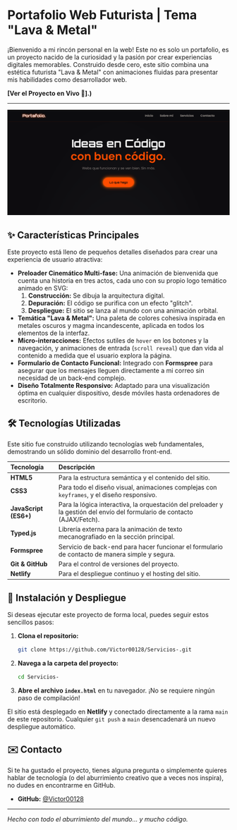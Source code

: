# Portafolio Web Futurista | Tema "Lava & Metal"

¡Bienvenido a mi rincón personal en la web! Este no es solo un portafolio, es un proyecto nacido de la curiosidad y la pasión por crear experiencias digitales memorables. Construido desde cero, este sitio combina una estética futurista "Lava & Metal" con animaciones fluidas para presentar mis habilidades como desarrollador web.

**[Ver el Proyecto en Vivo 🚀].)**

---

![Captura de pantalla del portafolio](./mi%20portafolio/images/imagen.png)

## ✨ Características Principales

Este proyecto está lleno de pequeños detalles diseñados para crear una experiencia de usuario atractiva:

*   **Preloader Cinemático Multi-fase:** Una animación de bienvenida que cuenta una historia en tres actos, cada uno con su propio logo temático animado en SVG:
    1.  **Construcción:** Se dibuja la arquitectura digital.
    2.  **Depuración:** El código se purifica con un efecto "glitch".
    3.  **Despliegue:** El sitio se lanza al mundo con una animación orbital.
*   **Temática "Lava & Metal":** Una paleta de colores cohesiva inspirada en metales oscuros y magma incandescente, aplicada en todos los elementos de la interfaz.
*   **Micro-interacciones:** Efectos sutiles de `hover` en los botones y la navegación, y animaciones de entrada (`scroll reveal`) que dan vida al contenido a medida que el usuario explora la página.
*   **Formulario de Contacto Funcional:** Integrado con **Formspree** para asegurar que los mensajes lleguen directamente a mi correo sin necesidad de un back-end complejo.
*   **Diseño Totalmente Responsivo:** Adaptado para una visualización óptima en cualquier dispositivo, desde móviles hasta ordenadores de escritorio.

## 🛠️ Tecnologías Utilizadas

Este sitio fue construido utilizando tecnologías web fundamentales, demostrando un sólido dominio del desarrollo front-end.

| Tecnología | Descripción |
| :--- | :--- |
| **HTML5** | Para la estructura semántica y el contenido del sitio. |
| **CSS3** | Para todo el diseño visual, animaciones complejas con `keyframes`, y el diseño responsivo. |
| **JavaScript (ES6+)** | Para la lógica interactiva, la orquestación del preloader y la gestión del envío del formulario de contacto (AJAX/Fetch). |
| **Typed.js** | Librería externa para la animación de texto mecanografiado en la sección principal. |
| **Formspree** | Servicio de back-end para hacer funcionar el formulario de contacto de manera simple y segura. |
| **Git & GitHub** | Para el control de versiones del proyecto. |
| **Netlify** | Para el despliegue continuo y el hosting del sitio. |

## 🚀 Instalación y Despliegue

Si deseas ejecutar este proyecto de forma local, puedes seguir estos sencillos pasos:

1.  **Clona el repositorio:**
    ```bash
    git clone https://github.com/Victor00128/Servicios-.git
    ```
2.  **Navega a la carpeta del proyecto:**
    ```bash
    cd Servicios-
    ```
3.  **Abre el archivo `index.html`** en tu navegador. ¡No se requiere ningún paso de compilación!

El sitio está desplegado en **Netlify** y conectado directamente a la rama `main` de este repositorio. Cualquier `git push` a `main` desencadenará un nuevo despliegue automático.

## ✉️ Contacto

Si te ha gustado el proyecto, tienes alguna pregunta o simplemente quieres hablar de tecnología (o del aburrimiento creativo que a veces nos inspira), no dudes en encontrarme en GitHub.

*   **GitHub:** [@Victor00128](https://github.com/Victor00128)

---

*Hecho con todo el aburrimiento del mundo... y mucho código.*
